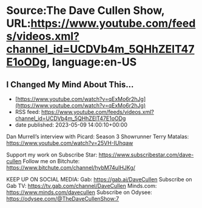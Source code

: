 # Source:The Dave Cullen Show, URL:https://www.youtube.com/feeds/videos.xml?channel_id=UCDVb4m_5QHhZElT47E1oODg, language:en-US

## I Changed My Mind About This…
 - [https://www.youtube.com/watch?v=qExMo6r2hJg](https://www.youtube.com/watch?v=qExMo6r2hJg)
 - RSS feed: https://www.youtube.com/feeds/videos.xml?channel_id=UCDVb4m_5QHhZElT47E1oODg
 - date published: 2023-05-09 14:00:10+00:00

Dan Murrell’s interview with Picard: Season 3 Showrunner Terry Matalas: https://www.youtube.com/watch?v=25VH-IUhqaw

Support my work on Subscribe Star: https://www.subscribestar.com/dave-cullen
Follow me on Bitchute: https://www.bitchute.com/channel/hybM74uIHJKg/

KEEP UP ON SOCIAL MEDIA:
Gab: https://gab.ai/DaveCullen
Subscribe on Gab TV: https://tv.gab.com/channel/DaveCullen
Minds.com: https://www.minds.com/davecullen
Subscribe on Odysee: https://odysee.com/@TheDaveCullenShow:7

